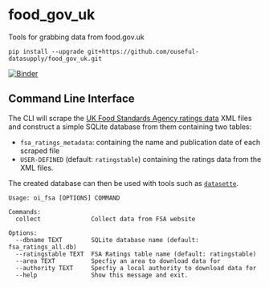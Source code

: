 # food\_gov\_uk
Tools for grabbing data from food.gov.uk

`pip install --upgrade git+https://github.com/ouseful-datasupply/food_gov_uk.git`


[![Binder](https://mybinder.org/badge.svg)](https://mybinder.org/v2/gh/ouseful-datasupply/food_gov_uk/master)

## Command Line Interface

The CLI will scrape the [UK Food Standards Agency ratings data](https://ratings.food.gov.uk/open-data/en-GB) XML files and construct a simple SQLite database from them containing two tables:

- `fsa_ratings_metadata`: containing the name and publication date of each scraped file
- `USER-DEFINED` (default: `ratingstable`) containing the ratings data from the XML files.

The created database can then be used with tools such as [`datasette`](https://github.com/simonw/datasette/tree/master/datasette).

```
Usage: oi_fsa [OPTIONS] COMMAND

Commands:
  collect              Collect data from FSA website

Options:
  --dbname TEXT        SQLite database name (default: fsa_ratings_all.db)
  --ratingstable TEXT  FSA Ratings table name (default: ratingstable)
  --area TEXT          Specfiy an area to download data for
  --authority TEXT     Specfiy a local authority to download data for
  --help               Show this message and exit.
```
